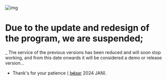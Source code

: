 ![img](https://github.com/bdaar/Anti-Sanction/blob/main/UI-UX/update.png)

# Due to the update and redesign of the program, we are suspended;

_ The service of the previous versions has been reduced and will soon stop working, and from this date onwards it will be considered a demo or release version...

+ Thank's for your patience ( [b̴d̴aar](https://github.com/bdaar) 2024 JAN).
